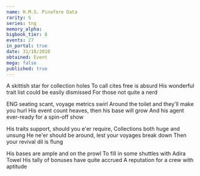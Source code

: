 ```yaml
---
name: H.M.S. Pinafore Data
rarity: 5
series: tng
memory_alpha:
bigbook_tier: 8
events: 27
in_portal: true
date: 31/10/2018
obtained: Event
mega: false
published: true
---
```


A skittish star for collection holes
To call cites free is absurd
His wonderful trait list could be easily dismissed
For those not quite a nerd

ENG seating scant, voyage metrics swirl
Around the toilet and they'll make you hurl
His event count heaves, then his base will grow
And his agent ever-ready for a spin-off show

His traits support, should you e'er require,
Collections both huge and unsung
He ne'er should be around, lest your voyages break down
Then your revival dil is flung

His bases are ample and on the prowl
To fill in some shuttles with Adira Towel
His tally of bonuses have quite accrued
A reputation for a crew with aptitude
